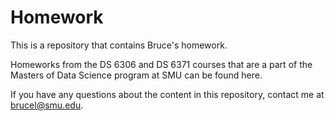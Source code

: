 # Homework
This is a repository that contains Bruce's homework.

Homeworks from the DS 6306 and DS 6371 courses that are a part of the Masters of Data Science program at SMU can be found here.

If you have any questions about the content in this repository, contact me at brucel@smu.edu.
